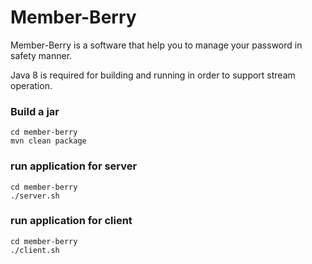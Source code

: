# Member-Berry

Member-Berry is a software that help you to manage your password in safety manner.

Java 8 is required for building and running in order to support stream operation.

### Build a jar ###
	cd member-berry
	mvn clean package

### run application for server ###
	cd member-berry
	./server.sh

### run application for client ###
	cd member-berry
	./client.sh


